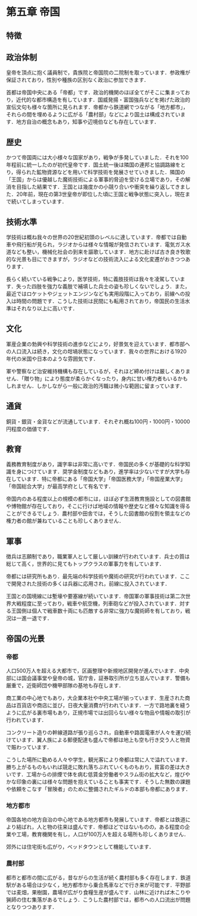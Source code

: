   
  
# 第五章 帝国  
  
## 特徴  
  
## 政治体制  
  
皇帝を頂点に抱く議員制で，貴族院と帝国院の二院制を取っています．参政権が保証されており，性別や種族の区別なく政治に参加できます．  
  
首都は帝国中央にある「帝都」です．政治的機関のほぼ全てがそこに集まっており，近代的な都市構造を有しています．国威発揚・富国強兵などを掲げた政治的宣伝文句も様々な箇所に見られます．帝都から鉄道網でつながる「地方都市」，それらの間を埋めるように広がる「農村部」などにより国土は構成されています．地方自治の概念もあり，知事や辺境伯なども存在しています．  
  
## 歴史  
  
かつて帝国両には大小様々な国家があり，戦争が多発していました．それを100年程前に統一したのが初代皇帝です．国土統一後は隣国の連邦と協調路線をとり，得られた鉱物資源などを用いて科学技術を発展させていきました．隣国の「王国」からは優越した魔術技術による軍事的脅迫を受ける立場であり，その解消を目指した結果です．王国とは幾度かの小競り合いや衝突を繰り返してきました．20年前，現在の第3世皇帝が即位した頃に王国と戦争状態に突入し，現在まで続いてしまっています．  
  
## 技術水準  
  
学技術は概ね我々の世界の20世紀初頭のレベルに達しています．帝都では自動車や飛行船が見られ，ラジオからは様々な情報が発信されています．電気ガス水道なども整い，機械化社会の到来を謳歌しています．地方に赴けば古き良き牧歌的な光景も目にできますが，ラジオなどの技術流入による文化変遷がおきつつあります．  
  
長らく続いている戦争により，医学技術，特に義肢技術は我々を凌駕しています．失った四肢を強力な義肢で補填した兵士の姿も珍しくないでしょう．また，最近ではロケットやジェットエンジンなども実用段階に入っており，前線への投入は時間の問題です．こうした技術は民間にも転用されており，帝国民の生活水準はそれなり以上に高いです．  
  
## 文化  
  
軍産企業の勃興や科学技術の進歩などにより，好景気を迎えています．都市部への人口流入は続き，文化の坩堝状態になっています．我々の世界における1920年代の米国や日本のような雰囲気です．  
  
軍や警察など治安維持機構も存在しているが，それほど締め付けは厳しくありません．「贈り物」により態度が柔らかくなったり，身内に甘い権力者もいるかもしれません．しかしながら一般に政治的汚職は微小な範囲に留まっています．  
  
## 通貨  
  
銅貨・銀貨・金貨などが流通しています．それぞれ概ね100円・1000円・10000円程度の価値です．  
  
## 教育  
  
義務教育制度があり，識字率は非常に高いです．帝国民の多くが基礎的な科学知識を身につけています．奨学金制度などもあり，進学率は少ないですが大学も存在しています．特に帝都にある「帝国大学」「帝国医務大学」「帝国産業大学」「帝国総合大学」が最高学府として有名です．  
  
帝国内のある程度以上の規模の都市には，ほぼ必ず生涯教育施設としての図書館や博物館が存在しており，そこに行けば地域の情報や歴史など様々な知識を得ることができるでしょう．農村部や田舎では，そうした図書館の役割を領主などの権力者の館が兼ねていることも珍しくありません．  
  
## 軍事  
  
徴兵は志願制であり，職業軍人として厳しい訓練が行われています．兵士の質は総じて高く，世界的に見てもトップクラスの軍事力を有しています．  
  
帝都には研究所もあり．最先端の科学技術や魔術の研究が行われています．ここで開発された技術の多くは兵器に応用され，前線に投入されています．  
  
王国との国境線には塹壕や要塞線が続いています．帝国軍の軍事技術は第二次世界大戦程度に至っており，戦車や航空機，列車砲などが投入されています．対する王国側は個人で戦車数十両にも匹敵する非常に強力な魔術師を有しており，戦況は一進一退です．  
  
## 帝国の光景  
  
### 帝都  
  
人口500万人を超える大都市で，区画整理や新規地区開発が進んでいます．中央部には国会議事堂や皇帝の城，官庁舎，証券取引所が立ち並んでいます．警備も厳重で，近衛師団や機甲部隊の基地も存在します．  
  
商工業の中心地でもあり，大企業本社や中央工場が揃っています．生産された商品は百貨店や商店に並び，日夜大量消費が行われています．一方で路地裏を縫うように広がる裏市場もあり，正規市場では出回らない様々な物品や情報の取引が行われています．  
  
コンクリート造りの幹線道路が張り巡らされ，自動車や路面電車が人々を運び続けています．翼人族による郵便配達も盛んで帝都は地上も空も行き交う人と物資で賑わっています．  
  
こうした場所に勤める人々や学生，観光客により帝都は常に人で溢れています．勝ち上がるものもいれば競走に敗れ落ちぶれていくものもおり，貧富の差は大きいです．工場からの排煙で体を病む低賃金労働者やスラム街の拡大など，煌びやかな印象の裏には様々な問題を抱えていることも事実です．そうした無数の課題や依頼をこなす「冒険者」のために整備されたギルドの本部も帝都にあります．  
  
### 地方都市  
  
帝国各地の地方自治の中心地である地方都市も発展しています．帝都とは鉄道により結ばれ，人と物の往来は盛んです．帝都ほどではないものの，ある程度の企業や工場，教育機関を有し，人口が100万人を超える場所も珍しくありません．  
  
郊外には住宅街も広がり，ベッドタウンとして機能しています．  
  
### 農村部  
  
都市と都市の間に広がる，昔ながらの生活が続く農村部も多く存在します．鉄道駅がある場合は少なく，地方都市から乗合馬車などで行き来が可能です．平野部では麦畑，果樹園，農場が広がり食糧生産が盛んです．山林に近ければ木こりや猟師の住む集落があるでしょう．こうした農村部では，都市への人口流出が問題となりつつあります．  
  
  
  
